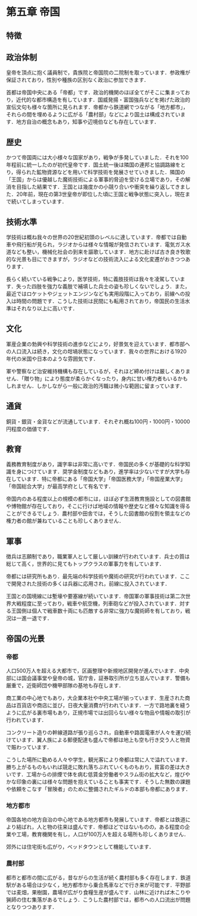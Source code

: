   
  
# 第五章 帝国  
  
## 特徴  
  
## 政治体制  
  
皇帝を頂点に抱く議員制で，貴族院と帝国院の二院制を取っています．参政権が保証されており，性別や種族の区別なく政治に参加できます．  
  
首都は帝国中央にある「帝都」です．政治的機関のほぼ全てがそこに集まっており，近代的な都市構造を有しています．国威発揚・富国強兵などを掲げた政治的宣伝文句も様々な箇所に見られます．帝都から鉄道網でつながる「地方都市」，それらの間を埋めるように広がる「農村部」などにより国土は構成されています．地方自治の概念もあり，知事や辺境伯なども存在しています．  
  
## 歴史  
  
かつて帝国両には大小様々な国家があり，戦争が多発していました．それを100年程前に統一したのが初代皇帝です．国土統一後は隣国の連邦と協調路線をとり，得られた鉱物資源などを用いて科学技術を発展させていきました．隣国の「王国」からは優越した魔術技術による軍事的脅迫を受ける立場であり，その解消を目指した結果です．王国とは幾度かの小競り合いや衝突を繰り返してきました．20年前，現在の第3世皇帝が即位した頃に王国と戦争状態に突入し，現在まで続いてしまっています．  
  
## 技術水準  
  
学技術は概ね我々の世界の20世紀初頭のレベルに達しています．帝都では自動車や飛行船が見られ，ラジオからは様々な情報が発信されています．電気ガス水道なども整い，機械化社会の到来を謳歌しています．地方に赴けば古き良き牧歌的な光景も目にできますが，ラジオなどの技術流入による文化変遷がおきつつあります．  
  
長らく続いている戦争により，医学技術，特に義肢技術は我々を凌駕しています．失った四肢を強力な義肢で補填した兵士の姿も珍しくないでしょう．また，最近ではロケットやジェットエンジンなども実用段階に入っており，前線への投入は時間の問題です．こうした技術は民間にも転用されており，帝国民の生活水準はそれなり以上に高いです．  
  
## 文化  
  
軍産企業の勃興や科学技術の進歩などにより，好景気を迎えています．都市部への人口流入は続き，文化の坩堝状態になっています．我々の世界における1920年代の米国や日本のような雰囲気です．  
  
軍や警察など治安維持機構も存在しているが，それほど締め付けは厳しくありません．「贈り物」により態度が柔らかくなったり，身内に甘い権力者もいるかもしれません．しかしながら一般に政治的汚職は微小な範囲に留まっています．  
  
## 通貨  
  
銅貨・銀貨・金貨などが流通しています．それぞれ概ね100円・1000円・10000円程度の価値です．  
  
## 教育  
  
義務教育制度があり，識字率は非常に高いです．帝国民の多くが基礎的な科学知識を身につけています．奨学金制度などもあり，進学率は少ないですが大学も存在しています．特に帝都にある「帝国大学」「帝国医務大学」「帝国産業大学」「帝国総合大学」が最高学府として有名です．  
  
帝国内のある程度以上の規模の都市には，ほぼ必ず生涯教育施設としての図書館や博物館が存在しており，そこに行けば地域の情報や歴史など様々な知識を得ることができるでしょう．農村部や田舎では，そうした図書館の役割を領主などの権力者の館が兼ねていることも珍しくありません．  
  
## 軍事  
  
徴兵は志願制であり，職業軍人として厳しい訓練が行われています．兵士の質は総じて高く，世界的に見てもトップクラスの軍事力を有しています．  
  
帝都には研究所もあり．最先端の科学技術や魔術の研究が行われています．ここで開発された技術の多くは兵器に応用され，前線に投入されています．  
  
王国との国境線には塹壕や要塞線が続いています．帝国軍の軍事技術は第二次世界大戦程度に至っており，戦車や航空機，列車砲などが投入されています．対する王国側は個人で戦車数十両にも匹敵する非常に強力な魔術師を有しており，戦況は一進一退です．  
  
## 帝国の光景  
  
### 帝都  
  
人口500万人を超える大都市で，区画整理や新規地区開発が進んでいます．中央部には国会議事堂や皇帝の城，官庁舎，証券取引所が立ち並んでいます．警備も厳重で，近衛師団や機甲部隊の基地も存在します．  
  
商工業の中心地でもあり，大企業本社や中央工場が揃っています．生産された商品は百貨店や商店に並び，日夜大量消費が行われています．一方で路地裏を縫うように広がる裏市場もあり，正規市場では出回らない様々な物品や情報の取引が行われています．  
  
コンクリート造りの幹線道路が張り巡らされ，自動車や路面電車が人々を運び続けています．翼人族による郵便配達も盛んで帝都は地上も空も行き交う人と物資で賑わっています．  
  
こうした場所に勤める人々や学生，観光客により帝都は常に人で溢れています．勝ち上がるものもいれば競走に敗れ落ちぶれていくものもおり，貧富の差は大きいです．工場からの排煙で体を病む低賃金労働者やスラム街の拡大など，煌びやかな印象の裏には様々な問題を抱えていることも事実です．そうした無数の課題や依頼をこなす「冒険者」のために整備されたギルドの本部も帝都にあります．  
  
### 地方都市  
  
帝国各地の地方自治の中心地である地方都市も発展しています．帝都とは鉄道により結ばれ，人と物の往来は盛んです．帝都ほどではないものの，ある程度の企業や工場，教育機関を有し，人口が100万人を超える場所も珍しくありません．  
  
郊外には住宅街も広がり，ベッドタウンとして機能しています．  
  
### 農村部  
  
都市と都市の間に広がる，昔ながらの生活が続く農村部も多く存在します．鉄道駅がある場合は少なく，地方都市から乗合馬車などで行き来が可能です．平野部では麦畑，果樹園，農場が広がり食糧生産が盛んです．山林に近ければ木こりや猟師の住む集落があるでしょう．こうした農村部では，都市への人口流出が問題となりつつあります．  
  
  
  
